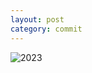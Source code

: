 ```yaml
---
layout: post
category: commit
---
```


![2023](https://khjzzm.github.io/assets/image/wakatime/2023.png)
